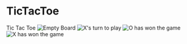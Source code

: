 # TicTacToe
Tic Tac Toe
![Empty Board](https://user-images.githubusercontent.com/15953374/75068280-e7823b00-5514-11ea-8b0f-f0e72f7f65fb.png)
![X's turn to play](https://user-images.githubusercontent.com/15953374/75068283-e8b36800-5514-11ea-87ca-61063ecce1e2.png)
![O has won the game](https://user-images.githubusercontent.com/15953374/75068285-e94bfe80-5514-11ea-80a5-d400f0eadc80.png)
![X has won the game](https://user-images.githubusercontent.com/15953374/75068284-e94bfe80-5514-11ea-8727-904a1249d956.png)
